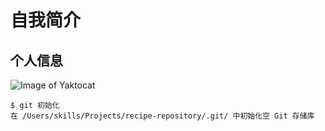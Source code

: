 # 自我简介
## 个人信息

![Image of Yaktocat](https://octodex.github.com/images/yaktocat.png)

````
$ git 初始化
在 /Users/skills/Projects/recipe-repository/.git/ 中初始化空 Git 存储库
````
